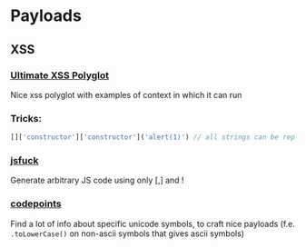 # Payloads

## XSS

### [Ultimate XSS Polyglot](https://github.com/0xsobky/HackVault/wiki/Unleashing-an-Ultimate-XSS-Polyglot)
Nice xss polyglot with examples of context in which it can run

### Tricks:
```javascript
[]['constructor']['constructor']('alert(1)') // all strings can be replaced with OCT notation: "\143\157...." etc.
```

### [jsfuck](http://www.jsfuck.com/)
Generate arbitrary JS code using only [,] and !

### [codepoints](https://codepoints.net/)
Find a lot of info about specific unicode symbols, to craft nice payloads (f.e. `.toLowerCase()` on non-ascii symbols that gives ascii symbols)
